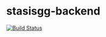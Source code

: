 # stasisgg-backend
[![Build Status](https://travis-ci.com/R-NK/stasisgg-backend.svg?branch=master)](https://travis-ci.com/R-NK/stasisgg-backend)
